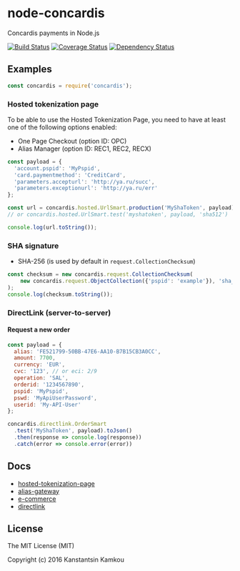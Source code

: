 node-concardis
==============
Concardis payments in Node.js

[![Build Status](https://travis-ci.org/kkamkou/node-concardis.svg?branch=master)](https://travis-ci.org/kkamkou/node-concardis)
[![Coverage Status](https://coveralls.io/repos/github/kkamkou/node-concardis/badge.svg?branch=master)](https://coveralls.io/github/kkamkou/node-concardis?branch=master)
[![Dependency Status](https://www.versioneye.com/user/projects/5799df0ba9f08d0050d2ccae/badge.svg?style=flat-square)](https://www.versioneye.com/user/projects/5799df0ba9f08d0050d2ccae)

## Examples
```js
const concardis = require('concardis');
````

### Hosted tokenization page

To be able to use the Hosted Tokenization Page, you need to have at least one of the following options enabled:
  - One Page Checkout (option ID: OPC)
  - Alias Manager (option ID: REC1, REC2, RECX)

```js
const payload = {
  'account.pspid': 'MyPspid',
  'card.paymentmethod': 'CreditCard',
  'parameters.accepturl': 'http://ya.ru/succ',
  'parameters.exceptionurl': 'http://ya.ru/err'
};

const url = concardis.hosted.UrlSmart.production('MyShaToken', payload);
// or concardis.hosted.UrlSmart.test('myshatoken', payload, 'sha512')

console.log(url.toString());
```

### SHA signature
  - SHA-256 (is used by default in `request.CollectionChecksum`)

```js
const checksum = new concardis.request.CollectionChecksum(
    new concardis.request.ObjectCollection({'pspid': 'example'}), 'sha_phrase'/*, 'sha512'*/
);
console.log(checksum.toString());
```

### DirectLink (server-to-server)

#### Request a new order

```js
const payload = {
  alias: 'FE521799-50BB-47E6-AA10-B7B15CB3A0CC',
  amount: 7700,
  currency: 'EUR',
  cvc: '123', // or eci: 2/9
  operation: 'SAL',
  orderid: '1234567890',
  pspid: 'MyPspid',
  pswd: 'MyApiUserPassword',
  userid: 'My-API-User'
};

concardis.directlink.OrderSmart
  .test('MyShaToken', payload).toJson()
  .then(response => console.log(response))
  .catch(error => console.error(error))
```

## Docs
- [hosted-tokenization-page](https://support-payengine.v-psp.com/~/media/kdb/pdf/concardis/en/eee5a544-7860-4428-9956-150d1a64805f/hosted-tokenization-page.ashx)
- [alias-gateway](https://support-payengine.v-psp.com/~/media/kdb/pdf/concardis/en/b5e53b03-49ff-4152-8df0-c14a02c1fdba/alias-gateway.ashx)
- [e-commerce](https://support-payengine.v-psp.com/~/media/kdb/pdf/concardis/en/123ae0b9-2864-48d4-9b06-7ed2d70db029/e-commerce.ashx)
- [directlink](https://support-payengine.v-psp.com/~/media/kdb/pdf/concardis/en/5fb19037-3393-4cea-bace-1fd21718119f/directlink.ashx)

## License
The MIT License (MIT)

Copyright (c) 2016 Kanstantsin Kamkou
